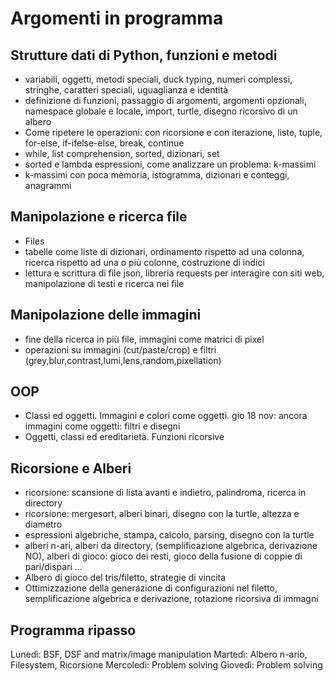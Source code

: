 # Argomenti in programma

## Strutture dati di Python, funzioni e metodi
 - variabili, oggetti, metodi speciali, duck typing, numeri complessi, stringhe, caratteri speciali, uguaglianza e identità 
- definizione di funzioni, passaggio di argomenti, argomenti opzionali, namespace globale e locale, import, turtle, disegno ricorsivo di un albero 
- Come ripetere le operazioni: con ricorsione e con iterazione, liste, tuple, for-else, if-ifelse-else, break, continue 
- while, list comprehension, sorted, dizionari, set 
- sorted e lambda espressioni, come analizzare un problema: k-massimi 
- k-massimi con poca memoria, istogramma, dizionari e conteggi, anagrammi 

## Manipolazione e ricerca file
- Files
- tabelle come liste di dizionari, ordinamento rispetto ad una colonna, ricerca rispetto ad una o più colonne, costruzione di indici 
- lettura e scrittura di file json, libreria requests per interagire con siti web, manipolazione di testi e ricerca nei file 

## Manipolazione delle immagini
- fine della ricerca in più file, immagini come matrici di pixel 
- operazioni su immagini (cut/paste/crop) e filtri (grey,blur,contrast,lumi,lens,random,pixellation) 

## OOP
- Classi ed oggetti. Immagini e colori come oggetti. gio 18 nov: ancora immagini come oggetti: filtri e disegni 
- Oggetti, classi ed ereditarietà. Funzioni ricorsive 

## Ricorsione e Alberi
 - ricorsione: scansione di lista avanti e indietro, palindroma, ricerca in directory 
- ricorsione: mergesort, alberi binari, disegno con la turtle, altezza e diametro 
- espressioni algebriche, stampa, calcolo, parsing, disegno con la turtle 
- alberi n-ari, alberi da directory, (semplificazione algebrica, derivazione NO), alberi di gioco: gioco dei resti, gioco della fusione di coppie di pari/dispari ... 
- Albero di gioco del tris/filetto, strategie di vincita 
- Ottimizzazione della generazione di configurazioni nel filetto, semplificazione algebrica e derivazione, rotazione ricorsiva di immagni 


## Programma ripasso
Lunedì: BSF, DSF and matrix/image manipulation
Martedì: Albero n-ario, Filesystem, Ricorsione
Mercoledì: Problem solving
Giovedì: Problem solving